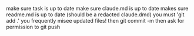 make sure task is up to date
make sure claude.md is up to date
makes sure readme.md is up to date (should be a redacted claude.dmd)
you must 'git add .' you frequently misee updated files!
then git commit -m <a detailed update>
then ask for permission to git push
